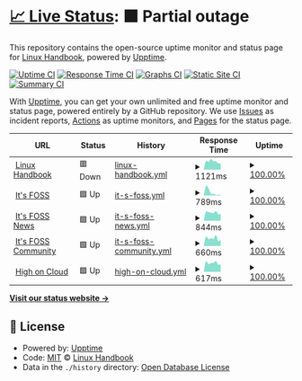 # [📈 Live Status](https://linuxhandbook.github.io/status): <!--live status--> **🟧 Partial outage**

This repository contains the open-source uptime monitor and status page for [Linux Handbook](https://linuxhandbook.com/), powered by [Upptime](https://github.com/upptime/upptime).

[![Uptime CI](https://github.com/linuxhandbook/status/workflows/Uptime%20CI/badge.svg)](https://github.com/linuxhandbook/status/actions?query=workflow%3A%22Uptime+CI%22)
[![Response Time CI](https://github.com/linuxhandbook/status/workflows/Response%20Time%20CI/badge.svg)](https://github.com/linuxhandbook/status/actions?query=workflow%3A%22Response+Time+CI%22)
[![Graphs CI](https://github.com/linuxhandbook/status/workflows/Graphs%20CI/badge.svg)](https://github.com/linuxhandbook/status/actions?query=workflow%3A%22Graphs+CI%22)
[![Static Site CI](https://github.com/linuxhandbook/status/workflows/Static%20Site%20CI/badge.svg)](https://github.com/linuxhandbook/status/actions?query=workflow%3A%22Static+Site+CI%22)
[![Summary CI](https://github.com/linuxhandbook/status/workflows/Summary%20CI/badge.svg)](https://github.com/linuxhandbook/status/actions?query=workflow%3A%22Summary+CI%22)

With [Upptime](https://upptime.js.org), you can get your own unlimited and free uptime monitor and status page, powered entirely by a GitHub repository. We use [Issues](https://github.com/linuxhandbook/status/issues) as incident reports, [Actions](https://github.com/linuxhandbook/status/actions) as uptime monitors, and [Pages](https://linuxhandbook.github.io/status) for the status page.

<!--start: status pages-->
<!-- This summary is generated by Upptime (https://github.com/upptime/upptime) -->
<!-- Do not edit this manually, your changes will be overwritten -->
<!-- prettier-ignore -->
| URL | Status | History | Response Time | Uptime |
| --- | ------ | ------- | ------------- | ------ |
| <img alt="" src="https://linuxhandbook.com/favicon.ico" height="13"> [Linux Handbook](https://linuxhandbook.com) | 🟥 Down | [linux-handbook.yml](https://github.com/linuxhandbook/status/commits/HEAD/history/linux-handbook.yml) | <details><summary><img alt="Response time graph" src="./graphs/linux-handbook/response-time-week.png" height="20"> 1121ms</summary><br><a href="https://status.linuxhandbook.com/history/linux-handbook"><img alt="Response time 1402" src="https://img.shields.io/endpoint?url=https%3A%2F%2Fraw.githubusercontent.com%2Flinuxhandbook%2Fstatus%2FHEAD%2Fapi%2Flinux-handbook%2Fresponse-time.json"></a><br><a href="https://status.linuxhandbook.com/history/linux-handbook"><img alt="24-hour response time 866" src="https://img.shields.io/endpoint?url=https%3A%2F%2Fraw.githubusercontent.com%2Flinuxhandbook%2Fstatus%2FHEAD%2Fapi%2Flinux-handbook%2Fresponse-time-day.json"></a><br><a href="https://status.linuxhandbook.com/history/linux-handbook"><img alt="7-day response time 1121" src="https://img.shields.io/endpoint?url=https%3A%2F%2Fraw.githubusercontent.com%2Flinuxhandbook%2Fstatus%2FHEAD%2Fapi%2Flinux-handbook%2Fresponse-time-week.json"></a><br><a href="https://status.linuxhandbook.com/history/linux-handbook"><img alt="30-day response time 1170" src="https://img.shields.io/endpoint?url=https%3A%2F%2Fraw.githubusercontent.com%2Flinuxhandbook%2Fstatus%2FHEAD%2Fapi%2Flinux-handbook%2Fresponse-time-month.json"></a><br><a href="https://status.linuxhandbook.com/history/linux-handbook"><img alt="1-year response time 1402" src="https://img.shields.io/endpoint?url=https%3A%2F%2Fraw.githubusercontent.com%2Flinuxhandbook%2Fstatus%2FHEAD%2Fapi%2Flinux-handbook%2Fresponse-time-year.json"></a></details> | <details><summary><a href="https://status.linuxhandbook.com/history/linux-handbook">100.00%</a></summary><a href="https://status.linuxhandbook.com/history/linux-handbook"><img alt="All-time uptime 99.89%" src="https://img.shields.io/endpoint?url=https%3A%2F%2Fraw.githubusercontent.com%2Flinuxhandbook%2Fstatus%2FHEAD%2Fapi%2Flinux-handbook%2Fuptime.json"></a><br><a href="https://status.linuxhandbook.com/history/linux-handbook"><img alt="24-hour uptime 99.99%" src="https://img.shields.io/endpoint?url=https%3A%2F%2Fraw.githubusercontent.com%2Flinuxhandbook%2Fstatus%2FHEAD%2Fapi%2Flinux-handbook%2Fuptime-day.json"></a><br><a href="https://status.linuxhandbook.com/history/linux-handbook"><img alt="7-day uptime 100.00%" src="https://img.shields.io/endpoint?url=https%3A%2F%2Fraw.githubusercontent.com%2Flinuxhandbook%2Fstatus%2FHEAD%2Fapi%2Flinux-handbook%2Fuptime-week.json"></a><br><a href="https://status.linuxhandbook.com/history/linux-handbook"><img alt="30-day uptime 100.00%" src="https://img.shields.io/endpoint?url=https%3A%2F%2Fraw.githubusercontent.com%2Flinuxhandbook%2Fstatus%2FHEAD%2Fapi%2Flinux-handbook%2Fuptime-month.json"></a><br><a href="https://status.linuxhandbook.com/history/linux-handbook"><img alt="1-year uptime 99.89%" src="https://img.shields.io/endpoint?url=https%3A%2F%2Fraw.githubusercontent.com%2Flinuxhandbook%2Fstatus%2FHEAD%2Fapi%2Flinux-handbook%2Fuptime-year.json"></a></details>
| <img alt="" src="https://itsfoss.com/favicon.ico" height="13"> [It's FOSS](https://itsfoss.com) | 🟩 Up | [it-s-foss.yml](https://github.com/linuxhandbook/status/commits/HEAD/history/it-s-foss.yml) | <details><summary><img alt="Response time graph" src="./graphs/it-s-foss/response-time-week.png" height="20"> 789ms</summary><br><a href="https://status.linuxhandbook.com/history/it-s-foss"><img alt="Response time 291" src="https://img.shields.io/endpoint?url=https%3A%2F%2Fraw.githubusercontent.com%2Flinuxhandbook%2Fstatus%2FHEAD%2Fapi%2Fit-s-foss%2Fresponse-time.json"></a><br><a href="https://status.linuxhandbook.com/history/it-s-foss"><img alt="24-hour response time 144" src="https://img.shields.io/endpoint?url=https%3A%2F%2Fraw.githubusercontent.com%2Flinuxhandbook%2Fstatus%2FHEAD%2Fapi%2Fit-s-foss%2Fresponse-time-day.json"></a><br><a href="https://status.linuxhandbook.com/history/it-s-foss"><img alt="7-day response time 789" src="https://img.shields.io/endpoint?url=https%3A%2F%2Fraw.githubusercontent.com%2Flinuxhandbook%2Fstatus%2FHEAD%2Fapi%2Fit-s-foss%2Fresponse-time-week.json"></a><br><a href="https://status.linuxhandbook.com/history/it-s-foss"><img alt="30-day response time 384" src="https://img.shields.io/endpoint?url=https%3A%2F%2Fraw.githubusercontent.com%2Flinuxhandbook%2Fstatus%2FHEAD%2Fapi%2Fit-s-foss%2Fresponse-time-month.json"></a><br><a href="https://status.linuxhandbook.com/history/it-s-foss"><img alt="1-year response time 291" src="https://img.shields.io/endpoint?url=https%3A%2F%2Fraw.githubusercontent.com%2Flinuxhandbook%2Fstatus%2FHEAD%2Fapi%2Fit-s-foss%2Fresponse-time-year.json"></a></details> | <details><summary><a href="https://status.linuxhandbook.com/history/it-s-foss">100.00%</a></summary><a href="https://status.linuxhandbook.com/history/it-s-foss"><img alt="All-time uptime 100.00%" src="https://img.shields.io/endpoint?url=https%3A%2F%2Fraw.githubusercontent.com%2Flinuxhandbook%2Fstatus%2FHEAD%2Fapi%2Fit-s-foss%2Fuptime.json"></a><br><a href="https://status.linuxhandbook.com/history/it-s-foss"><img alt="24-hour uptime 100.00%" src="https://img.shields.io/endpoint?url=https%3A%2F%2Fraw.githubusercontent.com%2Flinuxhandbook%2Fstatus%2FHEAD%2Fapi%2Fit-s-foss%2Fuptime-day.json"></a><br><a href="https://status.linuxhandbook.com/history/it-s-foss"><img alt="7-day uptime 100.00%" src="https://img.shields.io/endpoint?url=https%3A%2F%2Fraw.githubusercontent.com%2Flinuxhandbook%2Fstatus%2FHEAD%2Fapi%2Fit-s-foss%2Fuptime-week.json"></a><br><a href="https://status.linuxhandbook.com/history/it-s-foss"><img alt="30-day uptime 100.00%" src="https://img.shields.io/endpoint?url=https%3A%2F%2Fraw.githubusercontent.com%2Flinuxhandbook%2Fstatus%2FHEAD%2Fapi%2Fit-s-foss%2Fuptime-month.json"></a><br><a href="https://status.linuxhandbook.com/history/it-s-foss"><img alt="1-year uptime 100.00%" src="https://img.shields.io/endpoint?url=https%3A%2F%2Fraw.githubusercontent.com%2Flinuxhandbook%2Fstatus%2FHEAD%2Fapi%2Fit-s-foss%2Fuptime-year.json"></a></details>
| <img alt="" src="https://news.itsfoss.com/favicon.ico" height="13"> [It's FOSS News](https://news.itsfoss.com) | 🟩 Up | [it-s-foss-news.yml](https://github.com/linuxhandbook/status/commits/HEAD/history/it-s-foss-news.yml) | <details><summary><img alt="Response time graph" src="./graphs/it-s-foss-news/response-time-week.png" height="20"> 844ms</summary><br><a href="https://status.linuxhandbook.com/history/it-s-foss-news"><img alt="Response time 467" src="https://img.shields.io/endpoint?url=https%3A%2F%2Fraw.githubusercontent.com%2Flinuxhandbook%2Fstatus%2FHEAD%2Fapi%2Fit-s-foss-news%2Fresponse-time.json"></a><br><a href="https://status.linuxhandbook.com/history/it-s-foss-news"><img alt="24-hour response time 715" src="https://img.shields.io/endpoint?url=https%3A%2F%2Fraw.githubusercontent.com%2Flinuxhandbook%2Fstatus%2FHEAD%2Fapi%2Fit-s-foss-news%2Fresponse-time-day.json"></a><br><a href="https://status.linuxhandbook.com/history/it-s-foss-news"><img alt="7-day response time 844" src="https://img.shields.io/endpoint?url=https%3A%2F%2Fraw.githubusercontent.com%2Flinuxhandbook%2Fstatus%2FHEAD%2Fapi%2Fit-s-foss-news%2Fresponse-time-week.json"></a><br><a href="https://status.linuxhandbook.com/history/it-s-foss-news"><img alt="30-day response time 872" src="https://img.shields.io/endpoint?url=https%3A%2F%2Fraw.githubusercontent.com%2Flinuxhandbook%2Fstatus%2FHEAD%2Fapi%2Fit-s-foss-news%2Fresponse-time-month.json"></a><br><a href="https://status.linuxhandbook.com/history/it-s-foss-news"><img alt="1-year response time 467" src="https://img.shields.io/endpoint?url=https%3A%2F%2Fraw.githubusercontent.com%2Flinuxhandbook%2Fstatus%2FHEAD%2Fapi%2Fit-s-foss-news%2Fresponse-time-year.json"></a></details> | <details><summary><a href="https://status.linuxhandbook.com/history/it-s-foss-news">100.00%</a></summary><a href="https://status.linuxhandbook.com/history/it-s-foss-news"><img alt="All-time uptime 100.00%" src="https://img.shields.io/endpoint?url=https%3A%2F%2Fraw.githubusercontent.com%2Flinuxhandbook%2Fstatus%2FHEAD%2Fapi%2Fit-s-foss-news%2Fuptime.json"></a><br><a href="https://status.linuxhandbook.com/history/it-s-foss-news"><img alt="24-hour uptime 100.00%" src="https://img.shields.io/endpoint?url=https%3A%2F%2Fraw.githubusercontent.com%2Flinuxhandbook%2Fstatus%2FHEAD%2Fapi%2Fit-s-foss-news%2Fuptime-day.json"></a><br><a href="https://status.linuxhandbook.com/history/it-s-foss-news"><img alt="7-day uptime 100.00%" src="https://img.shields.io/endpoint?url=https%3A%2F%2Fraw.githubusercontent.com%2Flinuxhandbook%2Fstatus%2FHEAD%2Fapi%2Fit-s-foss-news%2Fuptime-week.json"></a><br><a href="https://status.linuxhandbook.com/history/it-s-foss-news"><img alt="30-day uptime 100.00%" src="https://img.shields.io/endpoint?url=https%3A%2F%2Fraw.githubusercontent.com%2Flinuxhandbook%2Fstatus%2FHEAD%2Fapi%2Fit-s-foss-news%2Fuptime-month.json"></a><br><a href="https://status.linuxhandbook.com/history/it-s-foss-news"><img alt="1-year uptime 100.00%" src="https://img.shields.io/endpoint?url=https%3A%2F%2Fraw.githubusercontent.com%2Flinuxhandbook%2Fstatus%2FHEAD%2Fapi%2Fit-s-foss-news%2Fuptime-year.json"></a></details>
| <img alt="" src="https://favicons.githubusercontent.com/itsfoss.community" height="13"> [It's FOSS Community](https://itsfoss.community) | 🟩 Up | [it-s-foss-community.yml](https://github.com/linuxhandbook/status/commits/HEAD/history/it-s-foss-community.yml) | <details><summary><img alt="Response time graph" src="./graphs/it-s-foss-community/response-time-week.png" height="20"> 660ms</summary><br><a href="https://status.linuxhandbook.com/history/it-s-foss-community"><img alt="Response time 699" src="https://img.shields.io/endpoint?url=https%3A%2F%2Fraw.githubusercontent.com%2Flinuxhandbook%2Fstatus%2FHEAD%2Fapi%2Fit-s-foss-community%2Fresponse-time.json"></a><br><a href="https://status.linuxhandbook.com/history/it-s-foss-community"><img alt="24-hour response time 526" src="https://img.shields.io/endpoint?url=https%3A%2F%2Fraw.githubusercontent.com%2Flinuxhandbook%2Fstatus%2FHEAD%2Fapi%2Fit-s-foss-community%2Fresponse-time-day.json"></a><br><a href="https://status.linuxhandbook.com/history/it-s-foss-community"><img alt="7-day response time 660" src="https://img.shields.io/endpoint?url=https%3A%2F%2Fraw.githubusercontent.com%2Flinuxhandbook%2Fstatus%2FHEAD%2Fapi%2Fit-s-foss-community%2Fresponse-time-week.json"></a><br><a href="https://status.linuxhandbook.com/history/it-s-foss-community"><img alt="30-day response time 681" src="https://img.shields.io/endpoint?url=https%3A%2F%2Fraw.githubusercontent.com%2Flinuxhandbook%2Fstatus%2FHEAD%2Fapi%2Fit-s-foss-community%2Fresponse-time-month.json"></a><br><a href="https://status.linuxhandbook.com/history/it-s-foss-community"><img alt="1-year response time 699" src="https://img.shields.io/endpoint?url=https%3A%2F%2Fraw.githubusercontent.com%2Flinuxhandbook%2Fstatus%2FHEAD%2Fapi%2Fit-s-foss-community%2Fresponse-time-year.json"></a></details> | <details><summary><a href="https://status.linuxhandbook.com/history/it-s-foss-community">100.00%</a></summary><a href="https://status.linuxhandbook.com/history/it-s-foss-community"><img alt="All-time uptime 99.40%" src="https://img.shields.io/endpoint?url=https%3A%2F%2Fraw.githubusercontent.com%2Flinuxhandbook%2Fstatus%2FHEAD%2Fapi%2Fit-s-foss-community%2Fuptime.json"></a><br><a href="https://status.linuxhandbook.com/history/it-s-foss-community"><img alt="24-hour uptime 100.00%" src="https://img.shields.io/endpoint?url=https%3A%2F%2Fraw.githubusercontent.com%2Flinuxhandbook%2Fstatus%2FHEAD%2Fapi%2Fit-s-foss-community%2Fuptime-day.json"></a><br><a href="https://status.linuxhandbook.com/history/it-s-foss-community"><img alt="7-day uptime 100.00%" src="https://img.shields.io/endpoint?url=https%3A%2F%2Fraw.githubusercontent.com%2Flinuxhandbook%2Fstatus%2FHEAD%2Fapi%2Fit-s-foss-community%2Fuptime-week.json"></a><br><a href="https://status.linuxhandbook.com/history/it-s-foss-community"><img alt="30-day uptime 100.00%" src="https://img.shields.io/endpoint?url=https%3A%2F%2Fraw.githubusercontent.com%2Flinuxhandbook%2Fstatus%2FHEAD%2Fapi%2Fit-s-foss-community%2Fuptime-month.json"></a><br><a href="https://status.linuxhandbook.com/history/it-s-foss-community"><img alt="1-year uptime 99.40%" src="https://img.shields.io/endpoint?url=https%3A%2F%2Fraw.githubusercontent.com%2Flinuxhandbook%2Fstatus%2FHEAD%2Fapi%2Fit-s-foss-community%2Fuptime-year.json"></a></details>
| <img alt="" src="https://favicons.githubusercontent.com/highoncloud.com" height="13"> [High on Cloud](https://highoncloud.com) | 🟩 Up | [high-on-cloud.yml](https://github.com/linuxhandbook/status/commits/HEAD/history/high-on-cloud.yml) | <details><summary><img alt="Response time graph" src="./graphs/high-on-cloud/response-time-week.png" height="20"> 617ms</summary><br><a href="https://status.linuxhandbook.com/history/high-on-cloud"><img alt="Response time 638" src="https://img.shields.io/endpoint?url=https%3A%2F%2Fraw.githubusercontent.com%2Flinuxhandbook%2Fstatus%2FHEAD%2Fapi%2Fhigh-on-cloud%2Fresponse-time.json"></a><br><a href="https://status.linuxhandbook.com/history/high-on-cloud"><img alt="24-hour response time 513" src="https://img.shields.io/endpoint?url=https%3A%2F%2Fraw.githubusercontent.com%2Flinuxhandbook%2Fstatus%2FHEAD%2Fapi%2Fhigh-on-cloud%2Fresponse-time-day.json"></a><br><a href="https://status.linuxhandbook.com/history/high-on-cloud"><img alt="7-day response time 617" src="https://img.shields.io/endpoint?url=https%3A%2F%2Fraw.githubusercontent.com%2Flinuxhandbook%2Fstatus%2FHEAD%2Fapi%2Fhigh-on-cloud%2Fresponse-time-week.json"></a><br><a href="https://status.linuxhandbook.com/history/high-on-cloud"><img alt="30-day response time 639" src="https://img.shields.io/endpoint?url=https%3A%2F%2Fraw.githubusercontent.com%2Flinuxhandbook%2Fstatus%2FHEAD%2Fapi%2Fhigh-on-cloud%2Fresponse-time-month.json"></a><br><a href="https://status.linuxhandbook.com/history/high-on-cloud"><img alt="1-year response time 638" src="https://img.shields.io/endpoint?url=https%3A%2F%2Fraw.githubusercontent.com%2Flinuxhandbook%2Fstatus%2FHEAD%2Fapi%2Fhigh-on-cloud%2Fresponse-time-year.json"></a></details> | <details><summary><a href="https://status.linuxhandbook.com/history/high-on-cloud">100.00%</a></summary><a href="https://status.linuxhandbook.com/history/high-on-cloud"><img alt="All-time uptime 100.00%" src="https://img.shields.io/endpoint?url=https%3A%2F%2Fraw.githubusercontent.com%2Flinuxhandbook%2Fstatus%2FHEAD%2Fapi%2Fhigh-on-cloud%2Fuptime.json"></a><br><a href="https://status.linuxhandbook.com/history/high-on-cloud"><img alt="24-hour uptime 100.00%" src="https://img.shields.io/endpoint?url=https%3A%2F%2Fraw.githubusercontent.com%2Flinuxhandbook%2Fstatus%2FHEAD%2Fapi%2Fhigh-on-cloud%2Fuptime-day.json"></a><br><a href="https://status.linuxhandbook.com/history/high-on-cloud"><img alt="7-day uptime 100.00%" src="https://img.shields.io/endpoint?url=https%3A%2F%2Fraw.githubusercontent.com%2Flinuxhandbook%2Fstatus%2FHEAD%2Fapi%2Fhigh-on-cloud%2Fuptime-week.json"></a><br><a href="https://status.linuxhandbook.com/history/high-on-cloud"><img alt="30-day uptime 100.00%" src="https://img.shields.io/endpoint?url=https%3A%2F%2Fraw.githubusercontent.com%2Flinuxhandbook%2Fstatus%2FHEAD%2Fapi%2Fhigh-on-cloud%2Fuptime-month.json"></a><br><a href="https://status.linuxhandbook.com/history/high-on-cloud"><img alt="1-year uptime 100.00%" src="https://img.shields.io/endpoint?url=https%3A%2F%2Fraw.githubusercontent.com%2Flinuxhandbook%2Fstatus%2FHEAD%2Fapi%2Fhigh-on-cloud%2Fuptime-year.json"></a></details>

<!--end: status pages-->

[**Visit our status website →**](https://linuxhandbook.github.io/status)

## 📄 License

- Powered by: [Upptime](https://github.com/upptime/upptime)
- Code: [MIT](./LICENSE) © [Linux Handbook](https://linuxhandbook.com/)
- Data in the `./history` directory: [Open Database License](https://opendatacommons.org/licenses/odbl/1-0/)
